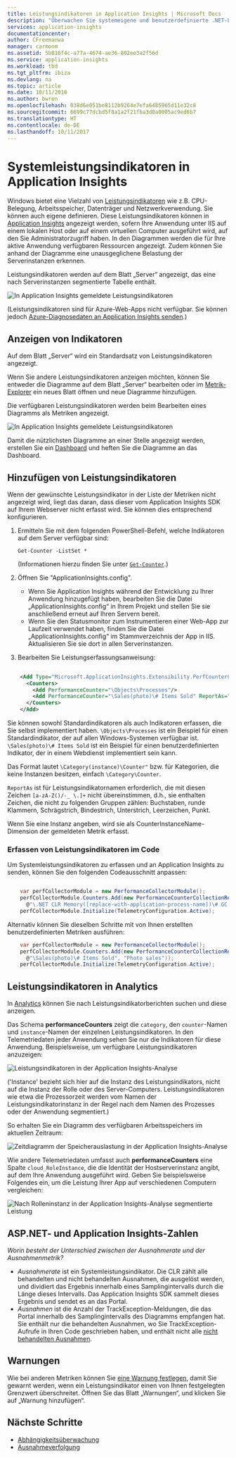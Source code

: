 ```yaml
---
title: Leistungsindikatoren in Application Insights | Microsoft Docs
description: "Überwachen Sie systemeigene und benutzerdefinierte .NET-Leistungsindikatoren in Application Insights."
services: application-insights
documentationcenter: 
author: CFreemanwa
manager: carmonm
ms.assetid: 5b816f4c-a77a-4674-ae36-802ee3a2f56d
ms.service: application-insights
ms.workload: tbd
ms.tgt_pltfrm: ibiza
ms.devlang: na
ms.topic: article
ms.date: 10/11/2016
ms.author: bwren
ms.openlocfilehash: 038d6e051be8112b9264e7efa6485965d11e32c8
ms.sourcegitcommit: 6699c77dcbd5f8a1a2f21fba3d0a0005ac9ed6b7
ms.translationtype: HT
ms.contentlocale: de-DE
ms.lasthandoff: 10/11/2017
---
```

# <a name="system-performance-counters-in-application-insights"></a>Systemleistungsindikatoren in Application Insights
Windows bietet eine Vielzahl von [Leistungsindikatoren](http://www.codeproject.com/Articles/8590/An-Introduction-To-Performance-Counters) wie z.B. CPU-Belegung, Arbeitsspeicher, Datenträger und Netzwerkverwendung. Sie können auch eigene definieren. Diese Leistungsindikatoren können in [Application Insights](app-insights-overview.md) angezeigt werden, sofern Ihre Anwendung unter IIS auf einem lokalen Host oder auf einem virtuellen Computer ausgeführt wird, auf den Sie Administratorzugriff haben. In den Diagrammen werden die für Ihre aktive Anwendung verfügbaren Ressourcen angezeigt. Zudem können Sie anhand der Diagramme eine unausgeglichene Belastung der Serverinstanzen erkennen.

Leistungsindikatoren werden auf dem Blatt „Server“ angezeigt, das eine nach Serverinstanzen segmentierte Tabelle enthält.

![In Application Insights gemeldete Leistungsindikatoren](./media/app-insights-performance-counters/counters-by-server-instance.png)

(Leistungsindikatoren sind für Azure-Web-Apps nicht verfügbar. Sie können jedoch [Azure-Diagnosedaten an Application Insights senden](app-insights-azure-diagnostics.md).)

## <a name="view-counters"></a>Anzeigen von Indikatoren
Auf dem Blatt „Server“ wird ein Standardsatz von Leistungsindikatoren angezeigt. 

Wenn Sie andere Leistungsindikatoren anzeigen möchten, können Sie entweder die Diagramme auf dem Blatt „Server“ bearbeiten oder im [Metrik-Explorer](app-insights-metrics-explorer.md) ein neues Blatt öffnen und neue Diagramme hinzufügen. 

Die verfügbaren Leistungsindikatoren werden beim Bearbeiten eines Diagramms als Metriken angezeigt.

![In Application Insights gemeldete Leistungsindikatoren](./media/app-insights-performance-counters/choose-performance-counters.png)

Damit die nützlichsten Diagramme an einer Stelle angezeigt werden, erstellen Sie ein [Dashboard](app-insights-dashboards.md) und heften Sie die Diagramme an das Dashboard.

## <a name="add-counters"></a>Hinzufügen von Leistungsindikatoren
Wenn der gewünschte Leistungsindikator in der Liste der Metriken nicht angezeigt wird, liegt das daran, dass dieser vom Application Insights SDK auf Ihrem Webserver nicht erfasst wird. Sie können dies entsprechend konfigurieren.

1. Ermitteln Sie mit dem folgenden PowerShell-Befehl, welche Indikatoren auf dem Server verfügbar sind:
   
    `Get-Counter -ListSet *`
   
    (Informationen hierzu finden Sie unter [`Get-Counter`](https://technet.microsoft.com/library/hh849685.aspx).)
2. Öffnen Sie "ApplicationInsights.config".
   
   * Wenn Sie Application Insights während der Entwicklung zu Ihrer Anwendung hinzugefügt haben, bearbeiten Sie die Datei „ApplicationInsights.config“ in Ihrem Projekt und stellen Sie sie anschließend erneut auf Ihren Servern bereit.
   * Wenn Sie den Statusmonitor zum Instrumentieren einer Web-App zur Laufzeit verwendet haben, finden Sie die Datei „ApplicationInsights.config“ im Stammverzeichnis der App in IIS. Aktualisieren Sie sie dort in allen Serverinstanzen.
3. Bearbeiten Sie Leistungserfassungsanweisung:
   
```XML
   
    <Add Type="Microsoft.ApplicationInsights.Extensibility.PerfCounterCollector.PerformanceCollectorModule, Microsoft.AI.PerfCounterCollector">
      <Counters>
        <Add PerformanceCounter="\Objects\Processes"/>
        <Add PerformanceCounter="\Sales(photo)\# Items Sold" ReportAs="Photo sales"/>
      </Counters>
    </Add>

```

Sie können sowohl Standardindikatoren als auch Indikatoren erfassen, die Sie selbst implementiert haben. `\Objects\Processes` ist ein Beispiel für einen Standardindikator, der auf allen Windows-Systemen verfügbar ist. `\Sales(photo)\# Items Sold` ist ein Beispiel für einen benutzerdefinierten Indikator, der in einem Webdienst implementiert sein kann. 

Das Format lautet `\Category(instance)\Counter"` bzw. für Kategorien, die keine Instanzen besitzen, einfach `\Category\Counter`.

`ReportAs` ist für Leistungsindikatornamen erforderlich, die mit diesen Zeichen `[a-zA-Z()/-_ \.]+` nicht übereinstimmen, d.h., sie enthalten Zeichen, die nicht zu folgenden Gruppen zählen: Buchstaben, runde Klammern, Schrägstrich, Bindestrich, Unterstrich, Leerzeichen, Punkt.

Wenn Sie eine Instanz angeben, wird sie als CounterInstanceName-Dimension der gemeldeten Metrik erfasst.

### <a name="collecting-performance-counters-in-code"></a>Erfassen von Leistungsindikatoren im Code
Um Systemleistungsindikatoren zu erfassen und an Application Insights zu senden, können Sie den folgenden Codeausschnitt anpassen:


``` C#

    var perfCollectorModule = new PerformanceCollectorModule();
    perfCollectorModule.Counters.Add(new PerformanceCounterCollectionRequest(
      @"\.NET CLR Memory([replace-with-application-process-name])\# GC Handles", "GC Handles")));
    perfCollectorModule.Initialize(TelemetryConfiguration.Active);
```

Alternativ können Sie dieselben Schritte mit von Ihnen erstellten benutzerdefinierten Metriken ausführen:

``` C#
    var perfCollectorModule = new PerformanceCollectorModule();
    perfCollectorModule.Counters.Add(new PerformanceCounterCollectionRequest(
      @"\Sales(photo)\# Items Sold", "Photo sales"));
    perfCollectorModule.Initialize(TelemetryConfiguration.Active);
```

## <a name="performance-counters-in-analytics"></a>Leistungsindikatoren in Analytics
In [Analytics](app-insights-analytics.md) können Sie nach Leistungsindikatorberichten suchen und diese anzeigen.

Das Schema **performanceCounters** zeigt die `category`, den `counter`-Namen und `instance`-Namen der einzelnen Leistungsindikatoren.  In den Telemetriedaten jeder Anwendung sehen Sie nur die Indikatoren für diese Anwendung. Beispielsweise, um verfügbare Leistungsindikatoren anzuzeigen: 

![Leistungsindikatoren in der Application Insights-Analyse](./media/app-insights-performance-counters/analytics-performance-counters.png)

('Instance' bezieht sich hier auf die Instanz des Leistungsindikators, nicht auf die Instanz der Rolle oder des Server-Computers. Leistungsindikatoren wie etwa die Prozessorzeit werden vom Namen der Leistungsindikatorinstanz in der Regel nach dem Namen des Prozesses oder der Anwendung segmentiert.)

So erhalten Sie ein Diagramm des verfügbaren Arbeitsspeichers im aktuellen Zeitraum: 

![Zeitdiagramm der Speicherauslastung in der Application Insights-Analyse](./media/app-insights-performance-counters/analytics-available-memory.png)

Wie andere Telemetriedaten umfasst auch **performanceCounters** eine Spalte `cloud_RoleInstance`, die die Identität der Hostserverinstanz angibt, auf dem Ihre Anwendung ausgeführt wird. Geben Sie beispielsweise Folgendes ein, um die Leistung Ihrer App auf verschiedenen Computern vergleichen: 

![Nach Rolleninstanz in der Application Insights-Analyse segmentierte Leistung](./media/app-insights-performance-counters/analytics-metrics-role-instance.png)

## <a name="aspnet-and-application-insights-counts"></a>ASP.NET- und Application Insights-Zahlen
*Worin besteht der Unterschied zwischen der Ausnahmerate und der Ausnahmenmetrik?*

* *Ausnahmerate* ist ein Systemleistungsindikator. Die CLR zählt alle behandelten und nicht behandelten Ausnahmen, die ausgelöst werden, und dividiert das Ergebnis innerhalb eines Samplingintervalls durch die Länge dieses Intervalls. Das Application Insights SDK sammelt dieses Ergebnis und sendet es an das Portal.
* *Ausnahmen* ist die Anzahl der TrackException-Meldungen, die das Portal innerhalb des Samplingintervalls des Diagramms empfangen hat. Sie enthält nur die behandelten Ausnahmen, wo Sie TrackException-Aufrufe in Ihren Code geschrieben haben, und enthält nicht alle [nicht behandelten Ausnahmen](app-insights-asp-net-exceptions.md). 

## <a name="alerts"></a>Warnungen
Wie bei anderen Metriken können Sie [eine Warnung festlegen](app-insights-alerts.md), damit Sie gewarnt werden, wenn ein Leistungsindikator einen von Ihnen festgelegten Grenzwert überschreitet. Öffnen Sie das Blatt „Warnungen“, und klicken Sie auf „Warnung hinzufügen“.

## <a name="next"></a>Nächste Schritte
* [Abhängigkeitsüberwachung](app-insights-asp-net-dependencies.md)
* [Ausnahmeverfolgung](app-insights-asp-net-exceptions.md)

